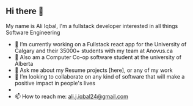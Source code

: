 ## Hi there 👋

My name is Ali Iqbal, I'm a fullstack developer interested in all things Software Engineering

- 🔭 I’m currently working on a Fullstack react app for the University of Calgary and their 35000+ students with my team at Anovus.ca
- 🌱 Also am a Computer Co-op software student at the university of Alberta
- 💬 Ask me about my Resume projects [here], or any of my work
- 👯 I’m looking to collaborate on any kind of software that will make a positive impact in people's lives
- 
- 📫 How to reach me: ali.j.iqbal24@gmail.com 
<!--
**aliiqbal24/aliiqbal24** is a ✨ _special_ ✨ repository because its `README.md` (this file) appears on your GitHub profile.
